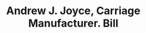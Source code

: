 ---
doi: 10.7916/D8VX1TK1
date_other: '1873'
date_other_textual: '1873'
form: printed ephemera
genre:
- Invoices
name:
- Andrew J. Joyce, Carriage Manufacturer
object_in_context_url: https://biggert.cul.columbia.edu/items/view/ave_biggert_00098
subject_hierarchical_geographic:
- Washington, District of Columbia, United States
subject_name:
- Andrew J. Joyce, Carriage Manufacturer
title: Andrew J. Joyce, Carriage Manufacturer. Bill
sort_title: Andrew J. Joyce, Carriage Manufacturer. Bill
call_number: ave_biggert_00098
coordinates:
- 38.90472222222222,-77.01638888888888
pid: ave_biggert_00098
identifiers: ave_biggert_00098
thumbnail: https://derivativo-3.library.columbia.edu/iiif/2/ldpd:343013/full/!256,256/0/native.jpg
permalink: "/biggert/ave_biggert_00098/"
layout: iiif-image-page
---